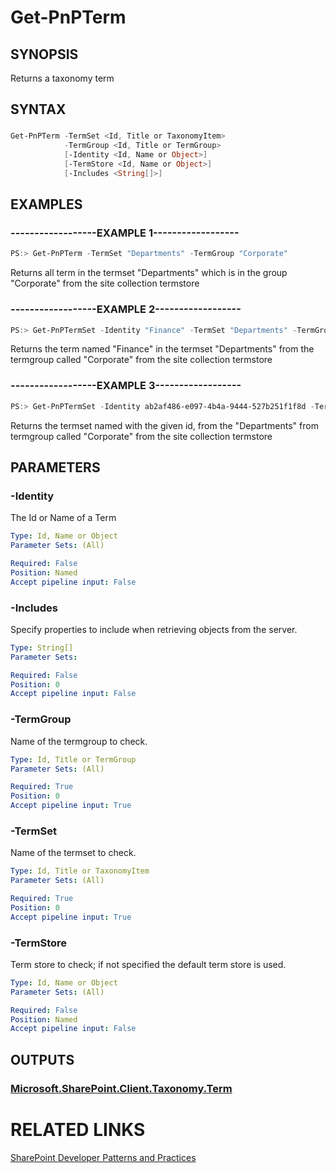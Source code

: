 # Get-PnPTerm

## SYNOPSIS
Returns a taxonomy term

## SYNTAX 

### 
```powershell
Get-PnPTerm -TermSet <Id, Title or TaxonomyItem>
            -TermGroup <Id, Title or TermGroup>
            [-Identity <Id, Name or Object>]
            [-TermStore <Id, Name or Object>]
            [-Includes <String[]>]
```

## EXAMPLES

### ------------------EXAMPLE 1------------------
```powershell
PS:> Get-PnPTerm -TermSet "Departments" -TermGroup "Corporate"
```

Returns all term in the termset "Departments" which is in the group "Corporate" from the site collection termstore

### ------------------EXAMPLE 2------------------
```powershell
PS:> Get-PnPTermSet -Identity "Finance" -TermSet "Departments" -TermGroup "Corporate"
```

Returns the term named "Finance" in the termset "Departments" from the termgroup called "Corporate" from the site collection termstore

### ------------------EXAMPLE 3------------------
```powershell
PS:> Get-PnPTermSet -Identity ab2af486-e097-4b4a-9444-527b251f1f8d -TermSet "Departments" -TermGroup "Corporate"
```

Returns the termset named with the given id, from the "Departments" from termgroup called "Corporate" from the site collection termstore

## PARAMETERS

### -Identity
The Id or Name of a Term

```yaml
Type: Id, Name or Object
Parameter Sets: (All)

Required: False
Position: Named
Accept pipeline input: False
```

### -Includes
Specify properties to include when retrieving objects from the server.

```yaml
Type: String[]
Parameter Sets: 

Required: False
Position: 0
Accept pipeline input: False
```

### -TermGroup
Name of the termgroup to check.

```yaml
Type: Id, Title or TermGroup
Parameter Sets: (All)

Required: True
Position: 0
Accept pipeline input: True
```

### -TermSet
Name of the termset to check.

```yaml
Type: Id, Title or TaxonomyItem
Parameter Sets: (All)

Required: True
Position: 0
Accept pipeline input: True
```

### -TermStore
Term store to check; if not specified the default term store is used.

```yaml
Type: Id, Name or Object
Parameter Sets: (All)

Required: False
Position: Named
Accept pipeline input: False
```

## OUTPUTS

### [Microsoft.SharePoint.Client.Taxonomy.Term](https://msdn.microsoft.com/en-us/library/microsoft.sharepoint.client.taxonomy.term.aspx)

# RELATED LINKS

[SharePoint Developer Patterns and Practices](http://aka.ms/sppnp)